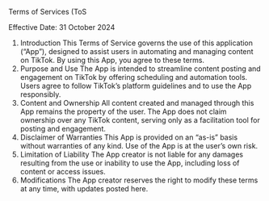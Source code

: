 Terms of Services (ToS

Effective Date: 31 October 2024
1. Introduction
This Terms of Service governs the use of this application (“App”), designed to assist users in automating and managing content on TikTok. By using this App, you agree to these terms.
2. Purpose and Use
The App is intended to streamline content posting and engagement on TikTok by offering scheduling and automation tools. Users agree to follow TikTok’s platform guidelines and to use the App responsibly.
3. Content and Ownership
All content created and managed through this App remains the property of the user. The App does not claim ownership over any TikTok content, serving only as a facilitation tool for posting and engagement.
4. Disclaimer of Warranties
This App is provided on an “as-is” basis without warranties of any kind. Use of the App is at the user’s own risk.
5. Limitation of Liability
The App creator is not liable for any damages resulting from the use or inability to use the App, including loss of content or access issues.
6. Modifications
The App creator reserves the right to modify these terms at any time, with updates posted here.
